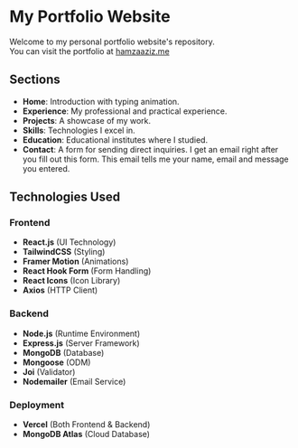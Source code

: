 # My Portfolio Website

Welcome to my personal portfolio website's repository.
<br>You can visit the portfolio at [hamzaaziz.me](https://hamzaaziz.me/)

## Sections

- **Home**: Introduction with typing animation.
- **Experience**: My professional and practical experience.
- **Projects**: A showcase of my work.
- **Skills**: Technologies I excel in.
- **Education**: Educational institutes where I studied.
- **Contact**: A form for sending direct inquiries. I get an email right after you fill out this form. This email tells me your name, email and message you entered.

## Technologies Used

### Frontend
- **React.js** (UI Technology)
- **TailwindCSS** (Styling)
- **Framer Motion** (Animations)
- **React Hook Form** (Form Handling)
- **React Icons** (Icon Library)
- **Axios** (HTTP Client)

### Backend
- **Node.js** (Runtime Environment)
- **Express.js** (Server Framework)
- **MongoDB** (Database)
- **Mongoose** (ODM)
- **Joi** (Validator)
- **Nodemailer** (Email Service)

### Deployment
- **Vercel** (Both Frontend & Backend)
- **MongoDB Atlas** (Cloud Database)
